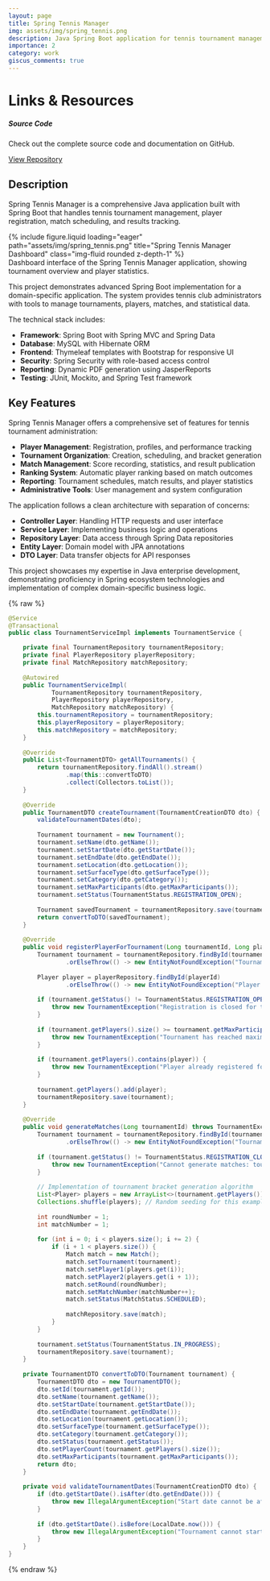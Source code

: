 ```yaml
---
layout: page
title: Spring Tennis Manager
img: assets/img/spring_tennis.png
description: Java Spring Boot application for tennis tournament management
importance: 2
category: work
giscus_comments: true
---
```


# Links & Resources

<div class="row">
  <div class="col-sm-6">
    <div class="card">
      <div class="card-body">
        <h5 class="card-title">Source Code</h5>
        <p class="card-text">Check out the complete source code and documentation on GitHub.</p>
        <a href="https://github.com/Escanor1986/Spring_Tennis" target="_blank" class="btn btn-primary">
          <i class="fab fa-github"></i> View Repository
        </a>
      </div>
    </div>
  </div>
</div>

## Description

Spring Tennis Manager is a comprehensive Java application built with Spring Boot that handles tennis tournament management, player registration, match scheduling, and results tracking.

<div class="row">
    <div class="col-sm mt-3 mt-md-0">
        {% include figure.liquid loading="eager" path="assets/img/spring_tennis.png" title="Spring Tennis Manager Dashboard" class="img-fluid rounded z-depth-1" %}
    </div>
</div>
<div class="caption">
    Dashboard interface of the Spring Tennis Manager application, showing tournament overview and player statistics.
</div>

This project demonstrates advanced Spring Boot implementation for a domain-specific application. The system provides tennis club administrators with tools to manage tournaments, players, matches, and statistical data.

The technical stack includes:

- **Framework**: Spring Boot with Spring MVC and Spring Data
- **Database**: MySQL with Hibernate ORM
- **Frontend**: Thymeleaf templates with Bootstrap for responsive UI
- **Security**: Spring Security with role-based access control
- **Reporting**: Dynamic PDF generation using JasperReports
- **Testing**: JUnit, Mockito, and Spring Test framework

## Key Features

Spring Tennis Manager offers a comprehensive set of features for tennis tournament administration:

- **Player Management**: Registration, profiles, and performance tracking
- **Tournament Organization**: Creation, scheduling, and bracket generation
- **Match Management**: Score recording, statistics, and result publication
- **Ranking System**: Automatic player ranking based on match outcomes
- **Reporting**: Tournament schedules, match results, and player statistics
- **Administrative Tools**: User management and system configuration

The application follows a clean architecture with separation of concerns:

- **Controller Layer**: Handling HTTP requests and user interface
- **Service Layer**: Implementing business logic and operations
- **Repository Layer**: Data access through Spring Data repositories
- **Entity Layer**: Domain model with JPA annotations
- **DTO Layer**: Data transfer objects for API responses

This project showcases my expertise in Java enterprise development, demonstrating proficiency in Spring ecosystem technologies and implementation of complex domain-specific business logic.

{% raw %}
```java
@Service
@Transactional
public class TournamentServiceImpl implements TournamentService {

    private final TournamentRepository tournamentRepository;
    private final PlayerRepository playerRepository;
    private final MatchRepository matchRepository;
    
    @Autowired
    public TournamentServiceImpl(
            TournamentRepository tournamentRepository,
            PlayerRepository playerRepository,
            MatchRepository matchRepository) {
        this.tournamentRepository = tournamentRepository;
        this.playerRepository = playerRepository;
        this.matchRepository = matchRepository;
    }
    
    @Override
    public List<TournamentDTO> getAllTournaments() {
        return tournamentRepository.findAll().stream()
                .map(this::convertToDTO)
                .collect(Collectors.toList());
    }
    
    @Override
    public TournamentDTO createTournament(TournamentCreationDTO dto) {
        validateTournamentDates(dto);
        
        Tournament tournament = new Tournament();
        tournament.setName(dto.getName());
        tournament.setStartDate(dto.getStartDate());
        tournament.setEndDate(dto.getEndDate());
        tournament.setLocation(dto.getLocation());
        tournament.setSurfaceType(dto.getSurfaceType());
        tournament.setCategory(dto.getCategory());
        tournament.setMaxParticipants(dto.getMaxParticipants());
        tournament.setStatus(TournamentStatus.REGISTRATION_OPEN);
        
        Tournament savedTournament = tournamentRepository.save(tournament);
        return convertToDTO(savedTournament);
    }
    
    @Override
    public void registerPlayerForTournament(Long tournamentId, Long playerId) throws TournamentException {
        Tournament tournament = tournamentRepository.findById(tournamentId)
                .orElseThrow(() -> new EntityNotFoundException("Tournament not found"));
                
        Player player = playerRepository.findById(playerId)
                .orElseThrow(() -> new EntityNotFoundException("Player not found"));
                
        if (tournament.getStatus() != TournamentStatus.REGISTRATION_OPEN) {
            throw new TournamentException("Registration is closed for this tournament");
        }
        
        if (tournament.getPlayers().size() >= tournament.getMaxParticipants()) {
            throw new TournamentException("Tournament has reached maximum number of participants");
        }
        
        if (tournament.getPlayers().contains(player)) {
            throw new TournamentException("Player already registered for this tournament");
        }
        
        tournament.getPlayers().add(player);
        tournamentRepository.save(tournament);
    }
    
    @Override
    public void generateMatches(Long tournamentId) throws TournamentException {
        Tournament tournament = tournamentRepository.findById(tournamentId)
                .orElseThrow(() -> new EntityNotFoundException("Tournament not found"));
                
        if (tournament.getStatus() != TournamentStatus.REGISTRATION_CLOSED) {
            throw new TournamentException("Cannot generate matches: tournament registration is not closed");
        }
        
        // Implementation of tournament bracket generation algorithm
        List<Player> players = new ArrayList<>(tournament.getPlayers());
        Collections.shuffle(players); // Random seeding for this example
        
        int roundNumber = 1;
        int matchNumber = 1;
        
        for (int i = 0; i < players.size(); i += 2) {
            if (i + 1 < players.size()) {
                Match match = new Match();
                match.setTournament(tournament);
                match.setPlayer1(players.get(i));
                match.setPlayer2(players.get(i + 1));
                match.setRound(roundNumber);
                match.setMatchNumber(matchNumber++);
                match.setStatus(MatchStatus.SCHEDULED);
                
                matchRepository.save(match);
            }
        }
        
        tournament.setStatus(TournamentStatus.IN_PROGRESS);
        tournamentRepository.save(tournament);
    }
    
    private TournamentDTO convertToDTO(Tournament tournament) {
        TournamentDTO dto = new TournamentDTO();
        dto.setId(tournament.getId());
        dto.setName(tournament.getName());
        dto.setStartDate(tournament.getStartDate());
        dto.setEndDate(tournament.getEndDate());
        dto.setLocation(tournament.getLocation());
        dto.setSurfaceType(tournament.getSurfaceType());
        dto.setCategory(tournament.getCategory());
        dto.setStatus(tournament.getStatus());
        dto.setPlayerCount(tournament.getPlayers().size());
        dto.setMaxParticipants(tournament.getMaxParticipants());
        return dto;
    }
    
    private void validateTournamentDates(TournamentCreationDTO dto) {
        if (dto.getStartDate().isAfter(dto.getEndDate())) {
            throw new IllegalArgumentException("Start date cannot be after end date");
        }
        
        if (dto.getStartDate().isBefore(LocalDate.now())) {
            throw new IllegalArgumentException("Tournament cannot start in the past");
        }
    }
}
```
{% endraw %}
